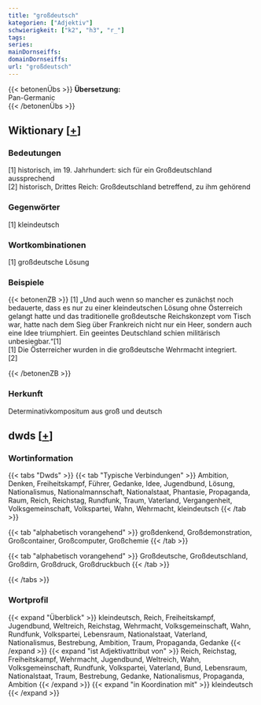 ```yaml
---
title: "großdeutsch"
kategorien: ["Adjektiv"]
schwierigkeit: ["k2", "h3", "r_"]
tags:
series:
mainDornseiffs:
domainDornseiffs:
url: "großdeutsch"
---
```


{{< betonenÜbs >}}
**Übersetzung:**  
Pan-Germanic  
{{< /betonenÜbs >}}

## Wiktionary [[+](https://de.wiktionary.org/wiki/großdeutsch)]

### Bedeutungen
[1] historisch, im 19. Jahrhundert: sich für ein Großdeutschland aussprechend  
[2] historisch, Drittes Reich: Großdeutschland betreffend, zu ihm gehörend  

### Gegenwörter
[1] kleindeutsch  

### Wortkombinationen
[1] großdeutsche Lösung  

### Beispiele
{{< betonenZB >}}
[1] „Und auch wenn so mancher es zunächst noch bedauerte, dass es nur zu einer kleindeutschen Lösung ohne Österreich gelangt hatte und das traditionelle großdeutsche Reichskonzept vom Tisch war, hatte nach dem Sieg über Frankreich nicht nur ein Heer, sondern auch eine Idee triumphiert. Ein geeintes Deutschland schien militärisch unbesiegbar.“[1]  
[1] Die Österreicher wurden in die großdeutsche Wehrmacht integriert.  
[2]  

{{< /betonenZB >}}
### Herkunft
Determinativkompositum aus groß und deutsch  



## dwds [[+](https://www.dwds.de/wb/großdeutsch)]

### Wortinformation
{{< tabs "Dwds" >}}
{{< tab "Typische Verbindungen" >}}
Ambition, Denken, Freiheitskampf, Führer, Gedanke, Idee, Jugendbund, Lösung, Nationalismus, Nationalmannschaft, Nationalstaat, Phantasie, Propaganda, Raum, Reich, Reichstag, Rundfunk, Traum, Vaterland, Vergangenheit, Volksgemeinschaft, Volkspartei, Wahn, Wehrmacht, kleindeutsch
{{< /tab >}}

{{< tab "alphabetisch vorangehend" >}}
großdenkend, Großdemonstration, Großcontainer, Großcomputer, Großchemie
{{< /tab >}}

{{< tab "alphabetisch vorangehend" >}}
Großdeutsche, Großdeutschland, Großdirn, Großdruck, Großdruckbuch
{{< /tab >}}

{{< /tabs >}}

### Wortprofil
{{< expand "Überblick" >}} kleindeutsch, Reich, Freiheitskampf, Jugendbund, Weltreich, Reichstag, Wehrmacht, Volksgemeinschaft, Wahn, Rundfunk, Volkspartei, Lebensraum, Nationalstaat, Vaterland, Nationalismus, Bestrebung, Ambition, Traum, Propaganda, Gedanke {{< /expand >}}
{{< expand "ist Adjektivattribut von" >}} Reich, Reichstag, Freiheitskampf, Wehrmacht, Jugendbund, Weltreich, Wahn, Volksgemeinschaft, Rundfunk, Volkspartei, Vaterland, Bund, Lebensraum, Nationalstaat, Traum, Bestrebung, Gedanke, Nationalismus, Propaganda, Ambition {{< /expand >}}
{{< expand "in Koordination mit" >}} kleindeutsch {{< /expand >}}

